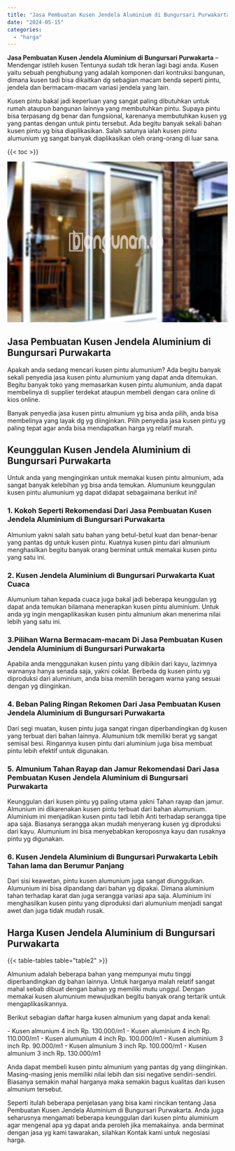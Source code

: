 ```yaml
---
title: "Jasa Pembuatan Kusen Jendela Aluminium di Bungursari Purwakarta"
date: "2024-05-15"
categories: 
  - "harga"
---
```


**Jasa Pembuatan Kusen Jendela Aluminium di Bungursari Purwakarta** – Mendengar istileh kusen Tentunya sudah tdk heran lagi bagi anda. Kusen yaitu sebuah penghubung yang adalah komponen dari kontruksi bangunan, dimana kusen tadi bisa dikaitkan dg sebagian macam benda seperti pintu, jendela dan bermacam-macam variasi jendela yang lain.

Kusen pintu bakal jadi keperluan yang sangat paling dibutuhkan untuk rumah ataupun bangunan lainnya yang membutuhkan pintu. Supaya pintu bisa terpasang dg benar dan fungsional, karenanya membutuhkan kusen yg yang pantas dengan untuk pintu tersebut. Ada begitu banyak sekali bahan kusen pintu yg bisa diaplikasikan. Salah satunya ialah kusen pintu alumunium yg sangat banyak diaplikasikan oleh orang-orang di luar sana.

{{< toc >}}

![Jasa Pembuatan Kusen Jendela Aluminium di Bungursari Purwakarta](/images/harga-kusen-jendela-alumunium-44.png)

## Jasa Pembuatan Kusen Jendela Aluminium di Bungursari Purwakarta

Apakah anda sedang mencari kusen pintu alumunium? Ada begitu banyak sekali penyedia jasa kusen pintu alumunium yang dapat anda ditemukan. Begitu banyak toko yang memasarkan kusen pintu alumunium, anda dapat membelinya di supplier terdekat ataupun membeli dengan cara online di kios online.

Banyak penyedia jasa kusen pintu almunium yg bisa anda pilih, anda bisa membelinya yang layak dg yg diinginkan. Pilih penyedia jasa kusen pintu yg paling tepat agar anda bisa mendapatkan harga yg relatif murah.

## Keunggulan Kusen Jendela Aluminium di Bungursari Purwakarta

Untuk anda yang menginginkan untuk memakai kusen pintu almunium, ada sangat banyak kelebihan yg bisa anda temukan. Alumunium keunggulan kusen pintu alumunium yg dapat didapat sebagaimana berikut ini!

### 1\. Kokoh Seperti Rekomendasi Dari Jasa Pembuatan Kusen Jendela Aluminium di Bungursari Purwakarta

Almunium yakni salah satu bahan yang betul-betul kuat dan benar-benar yang pantas dg untuk kusen pintu. Kuatnya kusen pintu dari almunium menghasilkan begitu banyak orang berminat untuk memakai kusen pintu yang satu ini.

### 2\. Kusen Jendela Aluminium di Bungursari Purwakarta Kuat Cuaca

Alumunium tahan kepada cuaca juga bakal jadi beberapa keunggulan yg dapat anda temukan bilamana menerapkan kusen pintu aluminium. Untuk anda yg ingin mengaplikasikan kusen pintu almunium akan menerima nilai lebih yang satu ini.

### 3.Pilihan Warna Bermacam-macam Di Jasa Pembuatan Kusen Jendela Aluminium di Bungursari Purwakarta

Apabila anda menggunakan kusen pintu yang dibikin dari kayu, lazimnya warnanya hanya senada saja, yakni coklat. Berbeda dg kusen pintu yg diproduksi dari aluminium, anda bisa memilih beragam warna yang sesuai dengan yg diinginkan.

### 4\. Beban Paling Ringan Rekomen Dari Jasa Pembuatan Kusen Jendela Aluminium di Bungursari Purwakarta

Dari segi muatan, kusen pintu juga sangat ringan diperbandingkan dg kusen yang terbuat dari bahan lainnya. Alumunium tdk memiliki berat yg sangat semisal besi. Ringannya kusen pintu dari aluminium juga bisa membuat pintu lebih efektif untuk digunakan.

### 5\. Almunium Tahan Rayap dan Jamur Rekomendasi Dari Jasa Pembuatan Kusen Jendela Aluminium di Bungursari Purwakarta

Keunggulan dari kusen pintu yg paling utama yakni Tahan rayap dan jamur. Almunium ini dikarenakan kusen pintu terbuat dari bahan alumunium. Aluminium ini menjadikan kusen pintu tadi lebih Anti terhadap serangga tipe apa saja. Biasanya serangga akan mudah menyerang kusen yg diproduksi dari kayu. Alumunium ini bisa menyebabkan keroposnya kayu dan rusaknya pintu yg digunakan.

### 6\. Kusen Jendela Aluminium di Bungursari Purwakarta Lebih Tahan lama dan Berumur Panjang

Dari sisi keawetan, pintu kusen alumunium juga sangat diunggulkan. Alumunium ini bisa dipandang dari bahan yg dipakai. Dimana aluminium tahan terhadap karat dan juga serangga variasi apa saja. Aluminium ini menghasilkan kusen pintu yang diproduksi dari alumunium menjadi sangat awet dan juga tidak mudah rusak.

## Harga Kusen Jendela Aluminium di Bungursari Purwakarta

{{< table-tables table="table2" >}}

Almunium adalah beberapa bahan yang mempunyai mutu tinggi diperbandingkan dg bahan lainnya. Untuk harganya malah relatif sangat mahal sebab dibuat dengan bahan yg memiliki mutu unggul. Dengan memakai kusen alumunium mewujudkan begitu banyak orang tertarik untuk mengaplikasikannya.

Berikut sebagian daftar harga kusen almunium yang dapat anda kenal:

\- Kusen almunium 4 inch Rp. 130.000/m1 - Kusen aluminium 4 inch Rp. 110.000/m1 - Kusen alumunium 4 inch Rp. 100.000/m1 - Kusen aluminium 3 inch Rp. 90.000/m1 - Kusen almunium 3 inch Rp. 100.000/m1 - Kusen almunium 3 inch Rp. 130.000/m1

Anda dapat membeli kusen pintu almunium yang pantas dg yang diinginkan. Masing-masing jenis memiliki nilai lebih dan sisi negative sendiri-sendiri. Biasanya semakin mahal harganya maka semakin bagus kualitas dari kusen almunium tersebut.

Seperti itulah beberapa penjelasan yang bisa kami rincikan tentang Jasa Pembuatan Kusen Jendela Aluminium di Bungursari Purwakarta. Anda juga seharusnya mengamati beberapa keunggulan dari kusen pintu aluminium agar mengenal apa yg dapat anda peroleh jika memakainya. anda berminat dengan jasa yg kami tawarakan, silahkan Kontak kami untuk negosiasi harga.
